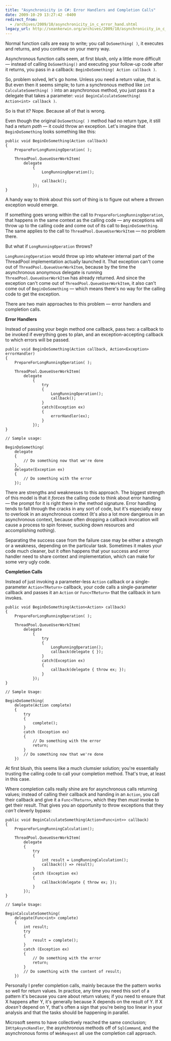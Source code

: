 ```yaml
---
title: "Asynchronicity in C#: Error Handlers and Completion Calls"
date: 2009-10-29 13:27:42 -0400
redirect_from:
  - /archives/2009/10/asynchronicity_in_c_error_hand.shtml
legacy_url: http://seankerwin.org/archives/2009/10/asynchronicity_in_c_error_hand.shtml
---
```

Normal function calls are easy to write; you call `DoSomething( )`, it executes and returns, and you continue on your merry way.

Asynchronous function calls seem, at first blush, only a little more difficult — instead of calling `DoSomething()` and executing your follow-up code after it returns, you pass in a callback: `BeginDoSomething( Action callback )`.

So, problem solved, let's go home. Unless you need a return value, that is. But even then it seems simple; to turn a synchronous method like `int CalculateSomething( )` into an asynchronous method, you just pass it a delegate that takes a parameter: `void BeginCalculateSomething( Action<int> callback )`.

So is that it? Nope. Because all of that is wrong.

Even though the original `DoSomething( )` method had no return type, it still had a return _path_ — it could throw an exception. Let's imagine that `BeginDoSomething` looks something like this:

```
public void BeginDoSomething(Action callback)
{
    PrepareForLongRunningOperation( );

    ThreadPool.QueueUserWorkItem(
        delegate
            {
                LongRunningOperation();

                callback();
            });
}
```

A handy way to think about this sort of thing is to figure out where a thrown exception would emerge.

If something goes wrong within the call to `PrepareForLongRunningOperation`, that happens in the same context as the calling code — any exceptions will throw up to the calling code and come out of its call to `BeginDoSomething`. The same applies to the call to `ThreadPool.QueueUserWorkItem` — no problem there.

But what if `LongRunningOperation` throws?

`LongRunningOperation` would throw up into whatever internal part of the ThreadPool implementation actually launched it. That exception can't come out of `ThreadPool.QueueUserWorkItem`, because by the time the asynchronous anonymous delegate is running `ThreadPool.QueueUserWorkItem` has already returned. And since the exception can't come out of `ThreadPool.QueueUserWorkItem`, it also can't come out of `BeginDoSomething` — which means there's no way for the calling code to get the exception.

There are two main approaches to this problem — error handlers and completion calls.

**Error Handlers**  

Instead of passing your begin method one callback, pass two: a callback to be invoked if everything goes to plan, and an exception-accepting callback to which errors will be passed.

```
public void BeginDoSomething(Action callback, Action<Exception> errorHandler)
{
    PrepareForLongRunningOperation( );

    ThreadPool.QueueUserWorkItem(
        delegate
            {
                try
                {
                    LongRunningOperation();
                    callback();
                }
                catch(Exception ex)
                {
                    errorHandler(ex);
                }
            });
}

// Sample usage:

BeginDoSomething(
    delegate
    {
		// Do something now that we're done
    },
    delegate(Exception ex)
    {
		// Do something with the error
    });
```

There are strengths and weaknesses to this approach. The biggest strength of this model is that it _forces_ the calling code to think about error handling — the prompt for it is right there in the method signature. Error handling tends to fall through the cracks in any sort of code, but it's especially easy to overlook in an asynchronous context (It's also a lot more dangerous in an asynchronous context, because often dropping a callback invocation will cause a process to spin forever, sucking down resources and accomplishing nothing).

Separating the success case from the failure case may be either a strength or a weakness, depending on the particular task. Sometimes it makes your code much cleaner, but it often happens that your success and error handler need to share context and implementation, which can make for some very ugly code.

**Completion Calls**  

Instead of just invoking a parameter-less `Action` callback or a single-parameter `Action<TReturn>` callback, your code calls a single-parameter callback and passes it an `Action` or `Func<TReturn>` that the callback in turn invokes.

```
public void BeginDoSomething(Action<Action> callback)
{
    PrepareForLongRunningOperation( );

    ThreadPool.QueueUserWorkItem(
        delegate
            {
                try
                {
                    LongRunningOperation();
                    callback(delegate { });
                }
                catch(Exception ex)
                {
                    callback(delegate { throw ex; });
                }
            });
}

// Sample Usage:

BeginDoSomething(
    delegate(Action complete)
    {
        try
        {
            complete();
        }
        catch (Exception ex)
        {
            // Do something with the error
            return;
        }
        // Do something now that we're done
	})
```

At first blush, this seems like a much clumsier solution; you're essentially trusting the calling code to call your completion method. That's true, at least in this case.

Where completion calls really shine are for asynchronous calls returning values; instead of calling their callback and handing in an `Action`, you call their callback and give it a `Func<TReturn>`, which they then _must_ invoke to get their result. That gives you an opportunity to throw exceptions that they _can't_ cleverly bypass:

```
public void BeginCalculateSomething(Action<Func<int>> callback)
{
    PrepareForLongRunningCalculation();

    ThreadPool.QueueUserWorkItem(
        delegate
        {
            try
            {
                int result = LongRunningCalculation();
                callback(() => result);
            }
            catch (Exception ex)
            {
                callback(delegate { throw ex; });
            }
        });
}

// Sample Usage:

BeginCalculateSomething(
    delegate(Func<int> complete)
    {
        int result;
        try
        {
            result = complete();
        }
        catch (Exception ex)
        {
            // Do something with the error
            return;
        }
        // Do something with the content of result;
	})
```

Personally I prefer completion calls, mainly because the the pattern works so well for return values. In practice, any time you need this sort of a pattern it's because you care about return values; if you need to ensure that X happens after Y, it's generally because X depends on the result of Y. If X _doesn't_ depend on Y, that's often a sign that you're being too linear in your analysis and that the tasks should be happening in parallel.

Microsoft seems to have collectively reached the same conclusion; `IHttpAsyncHandler`, the asynchronous methods off of `SqlCommand`, and the asynchronous forms of `WebRequest` all use the completion call approach.
